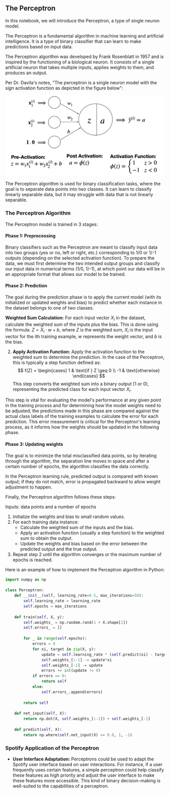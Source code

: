 ## The Perceptron

In this notebook, we will introduce the Perceptron, a type of single neuron model.

The Perceptron is a fundamental algorithm in machine learning and artificial intelligence. It is a type of binary classifier that can learn to make predictions based on input data.

The Perceptron algorithm was developed by Frank Rosenblatt in 1957 and is inspired by the functioning of a biological neuron. It consists of a single artificial neuron that takes multiple inputs, applies weights to them, and produces an output.

Per Dr. Davila's notes, "The perceptron is a single neuron model with the *sign* activation function as depicted in the figure below":

![alt text](ThePerceptronImage.png)

The Perceptron algorithm is used for binary classification tasks, where the goal is to separate data points into two classes. It can learn to classify linearly separable data, but it may struggle with data that is not linearly separable.

### The Perceptron Algorithm

The Perceptron model is trained in 3 stages:

#### Phase 1: Preprocessing

Binary classifiers such as the Perceptron are meant to classify input data into two groups (yes or no, left or right, etc.) corresponding to 1/0 or 1/-1 outputs (depending on the selected activation function). To prepare the data, we must first determine the two intended output groups and classify our input data in numerical terms (1/0, 1/-1), at which point our data will be in an appropriate format that allows our model to be trained.

#### Phase 2: Prediction

The goal during the prediction phase is to apply the current model (with its initialized or updated weights and bias) to predict whether each instance in the dataset belongs to one of two classes.

**Weighted Sum Calculation:** For each input vector $X_i$ in the dataset, calculate the weighted sum of the inputs plus the bias. This is done using the formula: $Z = X_i \cdot w + b$, where $Z$ is the weighted sum, $X_i$ is the input vector for the ith training example, $w$ represents the weight vector, and $b$ is the bias.

2. **Apply Activation Function:** Apply the activation function to the weighted sum to determine the prediction. In the case of the Perceptron, this is typically a step function defined as:
   $$
   f(Z) = \begin{cases} 
      1 & \text{if } Z \geq 0 \\
      -1 & \text{otherwise}
   \end{cases}
   $$
   This step converts the weighted sum into a binary output (1 or 0), representing the predicted class for each input vector $X_i$.

This step is vital for evaluating the model's performance at any given point in the training process and for determining how the model weights need to be adjusted; the predictions made in this phase are compared against the actual class labels of the training examples to calculate the error for each prediction. This error measurement is critical for the Perceptron's learning process, as it informs how the weights should be updated in the following phase.

#### Phase 3: Updating weights

The goal is to minimize the total misclassified data points, so by iterating through the algorithm, the separation line moves in space and after a certain number of epochs, the algorithm classifies the data correctly.

In the Perceptron learning rule, predicted output is compared with known output; if they do not match, error is propagated backward to allow weight adjustment to happen.

Finally, the Perceptron algorithm follows these steps:

Inputs: data points and a number of epochs
1. Initialize the weights and bias to small random values.
2. For each training data instance:
    - Calculate the weighted sum of the inputs and the bias.
    - Apply an activation function (usually a step function) to the weighted sum to obtain the output.
    - Update the weights and bias based on the error between the predicted output and the true output.
3. Repeat step 2 until the algorithm converges or the maximum number of epochs is reached.


Here is an example of how to implement the Perceptron algorithm in Python:

```py
import numpy as np

class Perceptron:
    def __init__(self, learning_rate=0.5, max_iterations=50):
        self.learning_rate = learning_rate
        self.epochs = max_iterations

    def train(self, X, y):
        self.weights_ = np.random.rand(1 + X.shape[1])
        self.errors_ = []

        for _ in range(self.epochs):
            errors = 0
            for xi, target in zip(X, y):
                update = self.learning_rate * (self.predict(xi) - target)
                self.weights_[:-1] -= update*xi
                self.weights_[-1] -= update
                errors += int(update != 0)
            if errors == 0:
                return self
            else:
                self.errors_.append(errors)
            
        return self
    
    def net_input(self, X):
        return np.dot(X, self.weights_[:-1]) + self.weights_[-1]
    
    def predict(self, X):
        return np.where(self.net_input(X) >= 0.0, 1, -1)
```

### Spotify Application of the Perceptron

-  **User Interface Adaptation:** Perceptrons could be used to adapt the Spotify user interface based on user interactions. For instance, if a user frequently uses certain features, a simple perceptron could help classify these features as high priority and adjust the user interface to make these features more accessible. This kind of binary decision-making is well-suited to the capabilities of a perceptron.